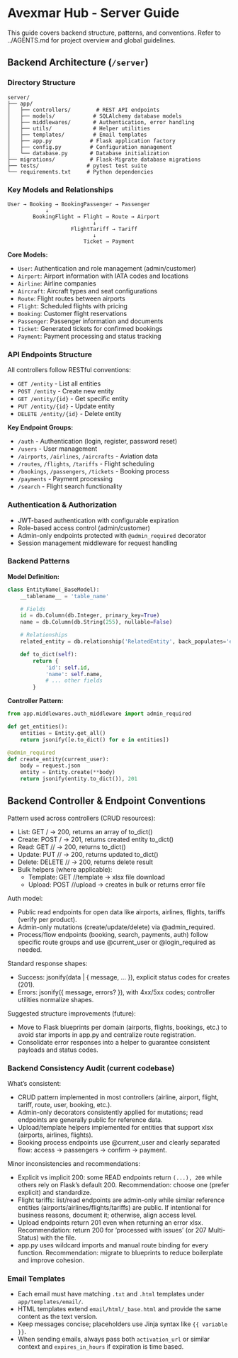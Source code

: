 # Avexmar Hub - Server Guide

This guide covers backend structure, patterns, and conventions. Refer to ../AGENTS.md for project overview and global guidelines.

## Backend Architecture (`/server`)

### Directory Structure

```
server/
├── app/
│   ├── controllers/        # REST API endpoints
│   ├── models/            # SQLAlchemy database models
│   ├── middlewares/       # Authentication, error handling
│   ├── utils/             # Helper utilities
│   ├── templates/         # Email templates
│   ├── app.py            # Flask application factory
│   ├── config.py         # Configuration management
│   └── database.py       # Database initialization
├── migrations/           # Flask-Migrate database migrations
├── tests/               # pytest test suite
└── requirements.txt     # Python dependencies
```

### Key Models and Relationships

```
User → Booking → BookingPassenger → Passenger
            ↓
        BookingFlight → Flight → Route → Airport
                           ↓
                    FlightTariff → Tariff
                           ↓
                        Ticket → Payment
```

**Core Models:**

- `User`: Authentication and role management (admin/customer)
- `Airport`: Airport information with IATA codes and locations
- `Airline`: Airline companies
- `Aircraft`: Aircraft types and seat configurations
- `Route`: Flight routes between airports
- `Flight`: Scheduled flights with pricing
- `Booking`: Customer flight reservations
- `Passenger`: Passenger information and documents
- `Ticket`: Generated tickets for confirmed bookings
- `Payment`: Payment processing and status tracking

### API Endpoints Structure

All controllers follow RESTful conventions:

- `GET /entity` - List all entities
- `POST /entity` - Create new entity
- `GET /entity/{id}` - Get specific entity
- `PUT /entity/{id}` - Update entity
- `DELETE /entity/{id}` - Delete entity

**Key Endpoint Groups:**

- `/auth` - Authentication (login, register, password reset)
- `/users` - User management
- `/airports`, `/airlines`, `/aircrafts` - Aviation data
- `/routes`, `/flights`, `/tariffs` - Flight scheduling
- `/bookings`, `/passengers`, `/tickets` - Booking process
- `/payments` - Payment processing
- `/search` - Flight search functionality

### Authentication & Authorization

- JWT-based authentication with configurable expiration
- Role-based access control (admin/customer)
- Admin-only endpoints protected with `@admin_required` decorator
- Session management middleware for request handling

### Backend Patterns

**Model Definition:**

```python
class EntityName(_BaseModel):
    __tablename__ = 'table_name'

    # Fields
    id = db.Column(db.Integer, primary_key=True)
    name = db.Column(db.String(255), nullable=False)

    # Relationships
    related_entity = db.relationship('RelatedEntity', back_populates='entity_name')

    def to_dict(self):
        return {
            'id': self.id,
            'name': self.name,
            # ... other fields
        }
```

**Controller Pattern:**

```python
from app.middlewares.auth_middleware import admin_required

def get_entities():
    entities = Entity.get_all()
    return jsonify([e.to_dict() for e in entities])

@admin_required
def create_entity(current_user):
    body = request.json
    entity = Entity.create(**body)
    return jsonify(entity.to_dict()), 201
```

## Backend Controller & Endpoint Conventions

Pattern used across controllers (CRUD resources):

- List: GET /<entity> → 200, returns an array of to_dict()
- Create: POST /<entity> → 201, returns created entity to_dict()
- Read: GET /<entity>/<id> → 200, returns to_dict()
- Update: PUT /<entity>/<id> → 200, returns updated to_dict()
- Delete: DELETE /<entity>/<id> → 200, returns delete result
- Bulk helpers (where applicable):
  - Template: GET /<entity>/template → xlsx file download
  - Upload: POST /<entity>/upload → creates in bulk or returns error file

Auth model:

- Public read endpoints for open data like airports, airlines, flights, tariffs (verify per product).
- Admin-only mutations (create/update/delete) via @admin_required.
- Process/flow endpoints (booking, search, payments, auth) follow specific route groups and use @current_user or @login_required as needed.

Standard response shapes:

- Success: jsonify(data | { message, ... }), explicit status codes for creates (201).
- Errors: jsonify({ message, errors? }), with 4xx/5xx codes; controller utilities normalize shapes.

Suggested structure improvements (future):

- Move to Flask blueprints per domain (airports, flights, bookings, etc.) to avoid star imports in app.py and centralize route registration.
- Consolidate error responses into a helper to guarantee consistent payloads and status codes.

### Backend Consistency Audit (current codebase)

What’s consistent:

- CRUD pattern implemented in most controllers (airline, airport, flight, tariff, route, user, booking, etc.).
- Admin-only decorators consistently applied for mutations; read endpoints are generally public for reference data.
- Upload/template helpers implemented for entities that support xlsx (airports, airlines, flights).
- Booking process endpoints use @current_user and clearly separated flow: access → passengers → confirm → payment.

Minor inconsistencies and recommendations:

- Explicit vs implicit 200: some READ endpoints return `(...), 200` while others rely on Flask’s default 200. Recommendation: choose one (prefer explicit) and standardize.
- Flight tariffs: list/read endpoints are admin-only while similar reference entities (airports/airlines/flights/tariffs) are public. If intentional for business reasons, document it; otherwise, align access level.
- Upload endpoints return 201 even when returning an error xlsx. Recommendation: return 200 for ‘processed with issues’ (or 207 Multi-Status) with the file.
- app.py uses wildcard imports and manual route binding for every function. Recommendation: migrate to blueprints to reduce boilerplate and improve cohesion.

### Email Templates

- Each email must have matching `.txt` and `.html` templates under `app/templates/email/`.
- HTML templates extend `email/html/_base.html` and provide the same content as the text version.
- Keep messages concise; placeholders use Jinja syntax like `{{ variable }}`.
- When sending emails, always pass both `activation_url` or similar context and `expires_in_hours` if expiration is time based.
